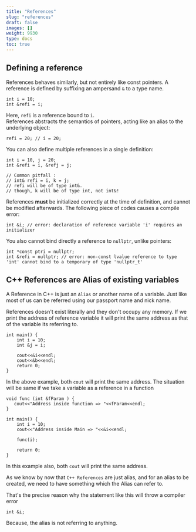 ```yaml
---
title: "References"
slug: "references"
draft: false
images: []
weight: 9930
type: docs
toc: true
---
```


## Defining a reference
References behaves similarly, but not entirely like const pointers. A reference is defined by suffixing an ampersand `&` to a type name.

    int i = 10;
    int &refi = i;

Here, `refi` is a reference bound to `i`.  
References abstracts the semantics of pointers, acting like an alias to the underlying object:

    refi = 20; // i = 20;

You can also define multiple references in a single definition:

    int i = 10, j = 20;
    int &refi = i, &refj = j;

    // Common pitfall :
    // int& refi = i, k = j;
    // refi will be of type int&.
    // though, k will be of type int, not int&!

References **must** be initialized correctly at the time of definition, and cannot be modified afterwards. The following piece of codes causes a compile error:

    int &i; // error: declaration of reference variable 'i' requires an initializer

You also cannot bind directly a reference to `nullptr`, unlike pointers:

    int *const ptri = nullptr;
    int &refi = nullptr; // error: non-const lvalue reference to type 'int' cannot bind to a temporary of type 'nullptr_t'

## C++ References are Alias of existing variables
A Reference in C++ is just an `Alias` or another name of a variable. Just like most of us can be referred using our passport name and nick name.

References doesn't exist literally and they don't occupy any memory. If we print the address of reference variable it will print the same address as that of the variable its referring to.

```
int main() {
    int i = 10;
    int &j = i;
    
    cout<<&i<<endl;
    cout<<&b<<endl;
    return 0;
}
```
In the above example, both `cout` will print the same address. The situation will be same if we take a variable as a reference in a function

```
void func (int &fParam ) {
   cout<<"Address inside function => "<<fParam<<endl;
}

int main() {
    int i = 10;
    cout<<"Address inside Main => "<<&i<<endl;    

    func(i);

    return 0;
}

```
In this example also, both `cout` will print the same address.

As we know by now that `C++ References` are just alias, and for an alias to be created, we need to have something which the Alias can refer to.

That's the precise reason why the statement like this will throw a compiler error

```
int &i;

```
Because, the alias is not referring to anything.


